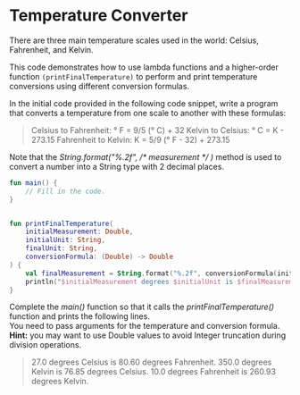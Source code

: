 <h1>Temperature Converter</h1>
There are three main temperature scales used in the world: Celsius, Fahrenheit, and Kelvin.<br>

This code demonstrates how to use lambda functions and a higher-order function `(printFinalTemperature)` to perform and print temperature conversions using different conversion formulas.<br>

In the initial code provided in the following code snippet, write a program that converts a temperature from one scale to another with these formulas:

> Celsius to Fahrenheit: ° F = 9/5 (° C) + 32
> Kelvin to Celsius: ° C = K - 273.15
> Fahrenheit to Kelvin: K = 5/9 (° F - 32) + 273.15

Note that the _String.format("%.2f", /* measurement */ )_ method is used to convert a number into a String type with 2 decimal places.

```kotlin
fun main() {
    // Fill in the code.
}


fun printFinalTemperature(
    initialMeasurement: Double, 
    initialUnit: String, 
    finalUnit: String, 
    conversionFormula: (Double) -> Double
) {
    val finalMeasurement = String.format("%.2f", conversionFormula(initialMeasurement)) // two decimal places
    println("$initialMeasurement degrees $initialUnit is $finalMeasurement degrees $finalUnit.")
}
```
Complete the *main()*  function so that it calls the *printFinalTemperature()* function and prints the following lines.<br> You need to pass arguments for the temperature and conversion formula.<br> **Hint:** you may want to use Double values to avoid Integer truncation during division operations.


> 27.0 degrees Celsius is 80.60 degrees Fahrenheit.
> 350.0 degrees Kelvin is 76.85 degrees Celsius.
> 10.0 degrees Fahrenheit is 260.93 degrees Kelvin.
